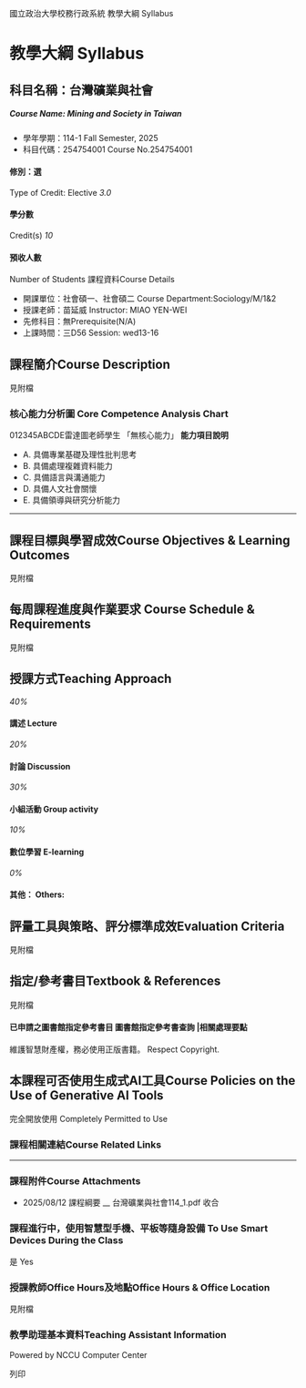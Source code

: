 國立政治大學校務行政系統 教學大綱 Syllabus
# 教學大綱 Syllabus
##  科目名稱：台灣礦業與社會
#####  Course Name: Mining and Society in Taiwan
  * 學年學期：114-1 Fall Semester, 2025 
  * 科目代碼：254754001 Course No.254754001


#### 修別：選
Type of Credit: Elective 
_3.0_
#### 學分數
Credit(s)
_10_
#### 預收人數
Number of Students
課程資料Course Details
  * 開課單位：社會碩一、社會碩二 Course Department:Sociology/M/1&2 
  * 授課老師：苗延威 Instructor: MIAO YEN-WEI 
  * 先修科目：無Prerequisite(N/A)
  * 上課時間：三D56 Session: wed13-16


##  課程簡介Course Description
見附檔
###  核心能力分析圖 Core Competence Analysis Chart
012345ABCDE雷達圖老師學生
「無核心能力」 
**能力項目說明**
  * A. 具備專業基礎及理性批判思考
  * B. 具備處理複雜資料能力
  * C. 具備語言與溝通能力
  * D. 具備人文社會關懷
  * E. 具備領導與研究分析能力


* * *
##  課程目標與學習成效Course Objectives & Learning Outcomes 
見附檔
##  每周課程進度與作業要求 Course Schedule & Requirements
見附檔
##  授課方式Teaching Approach
_40%_
####  講述 Lecture
_20%_
####  討論 Discussion
_30%_
####  小組活動 Group activity
_10%_
####  數位學習 E-learning
_0%_
####  其他： Others:
##  評量工具與策略、評分標準成效Evaluation Criteria
見附檔
##  指定/參考書目Textbook & References
見附檔
####  已申請之圖書館指定參考書目  圖書館指定參考書查詢 |相關處理要點
維護智慧財產權，務必使用正版書籍。 Respect Copyright.
##  本課程可否使用生成式AI工具Course Policies on the Use of Generative AI Tools
完全開放使用 Completely Permitted to Use
###  課程相關連結Course Related Links
* * *
###  課程附件Course Attachments
  * 2025/08/12 課程綱要 __ 台灣礦業與社會114_1.pdf  收合 


###  課程進行中，使用智慧型手機、平板等隨身設備 To Use Smart Devices During the Class
是  Yes
###  授課教師Office Hours及地點Office Hours & Office Location
見附檔
###  教學助理基本資料Teaching Assistant Information
Powered by NCCU Computer Center
  
列印
